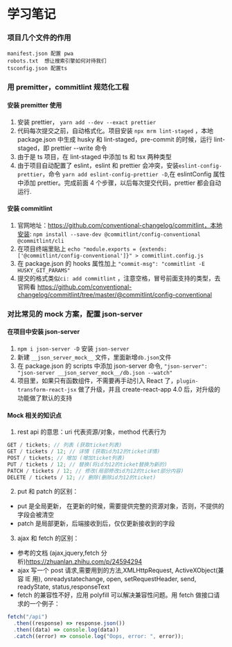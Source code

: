 # 学习笔记

### 项目几个文件的作用

```
manifest.json 配置 pwa
robots.txt  想让搜索引擎如何对待我们
tsconfig.json 配置ts
```

### 用 premitter，commitlint 规范化工程

#### 安装 premitter 使用

1. 安装 prettier， `yarn add --dev --exact prettier`
2. 代码每次提交之前，自动格式化。项目安装 `npx mrm lint-staged` ，本地 package.json 中生成 husky 和 lint-staged，pre-commit 的时候，运行 lint-staged，即 prettier --write 命令
3. 由于是 ts 项目，在 lint-staged 中添加 ts 和 tsx 两种类型
4. 由于项目自动配置了 eslint，eslint 和 prettier 会冲突，安装`eslint-config-prettier`，命令 `yarn add eslint-config-prettier -D`,在 eslintConfig 属性中添加 prettier。完成前面 4 个步骤，以后每次提交代码，prettier 都会自动运行.

#### 安装 commitlint

1. 官网地址：https://github.com/conventional-changelog/commitlint，本地安装: `npm install --save-dev @commitlint/config-conventional @commitlint/cli`
2. 在项目终端里贴上 `echo "module.exports = {extends: ['@commitlint/config-conventional']}" > commitlint.config.js`
3. 在 package.json 的 hooks 属性加上 `"commit-msg": "commitlint -E HUSKY_GIT_PARAMS"`
4. 提交的格式类似`ci: add commitlint` ，注意空格，冒号前面支持的类型，去官网看 https://github.com/conventional-changelog/commitlint/tree/master/@commitlint/config-conventional

### 对比常见的 mock 方案，配置 json-server

#### 在项目中安装 json-server

1. `npm i json-server -D` 安装 `json-server`
2. 新建 `__json_server_mock__` 文件，里面新增`db.json`文件
3. 在 package.json 的 scripts 中添加 json-server 命令, `"json-server": "json-server __json_server_mock__/db.json --watch"`
4. 项目里，如果只有函数组件，不需要再手动引入 React 了，`plugin-transform-react-jsx` 做了升级，并且 create-react-app 4.0 后，对升级的功能做了默认的支持

#### Mock 相关的知识点

1. rest api 的意思：uri 代表资源/对象，method 代表行为

```javascript
GET / tickets; // 列表 (获取ticket列表)
GET / tickets / 12; // 详情 (获取id为12的ticket详情)
POST / tickets; // 增加 (增加ticket列表)
PUT / tickets / 12; // 替换(将id为12的ticket替换为新的)
PATCH / tickets / 12; // 修改(局部修改id为12的ticket部分内容)
DELETE / tickets / 12; // 删除(删除id为12的ticket)
```

2. put 和 patch 的区别：

- put 是全局更新， 在更新的时候，需要提供完整的资源对象，否则，不提供的字段会被清空
- patch 是局部更新，后端接收到后，仅仅更新接收到的字段

3. ajax 和 fetch 的区别：

- 参考的文档 (ajax,jquery,fetch 分析)https://zhuanlan.zhihu.com/p/24594294
- ajax 写一个 post 请求,需要用到的方法,XMLHttpRequest, ActiveXObject(兼容 IE 用), onreadystatechange, open, setRequestHeader, send, readyState, status,responseText
- fetch 的兼容性不好，应用 polyfill 可以解决兼容性问题。用 fetch 做接口请求的一个例子：

```javascript
fetch("/api")
  .then((response) => response.json())
  .then((data) => console.log(data))
  .catch((error) => console.log("Oops, error: ", error));
```
